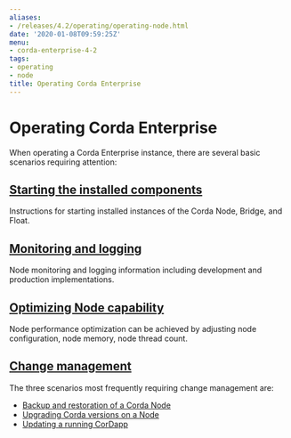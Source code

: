 ```yaml
---
aliases:
- /releases/4.2/operating/operating-node.html
date: '2020-01-08T09:59:25Z'
menu:
- corda-enterprise-4-2
tags:
- operating
- node
title: Operating Corda Enterprise
---
```



# Operating Corda Enterprise

When operating a Corda Enterprise instance, there are several basic scenarios requiring attention:


## [Starting the installed components](./starting-components.html)

Instructions for starting installed instances of the Corda Node, Bridge, and Float.


## [Monitoring and logging](./monitoring-logging.html)

Node monitoring and logging information including development and production implementations.


## [Optimizing Node capability](./optimizing.html)

Node performance optimization can be achieved by adjusting node configuration, node memory, node thread count.


## [Change management](./cm-backup.html)

The three scenarios most frequently requiring change management are:


* [Backup and restoration of a Corda Node](./cm-backup.html)
* [Upgrading Corda versions on a Node](./cm-upgrading-node.html)
* [Updating a running CorDapp](./cm-updating-cordapp.html)



